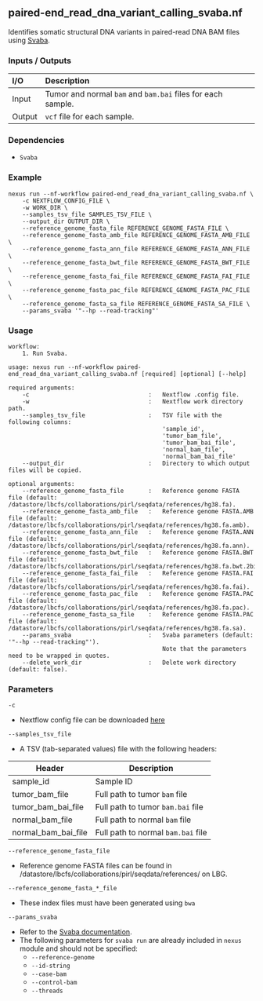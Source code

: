 ## paired-end_read_dna_variant_calling_svaba.nf

Identifies somatic structural DNA variants in paired-read DNA BAM files using [Svaba](https://github.com/walaj/svaba).

### Inputs / Outputs

| I/O    | Description                                                |
|:-------|:-----------------------------------------------------------|
| Input  | Tumor and normal `bam` and `bam.bai` files for each sample. | 
| Output | `vcf` file for each sample.                                |

### Dependencies

* `Svaba`

### Example

```
nexus run --nf-workflow paired-end_read_dna_variant_calling_svaba.nf \
    -c NEXTFLOW_CONFIG_FILE \
    -w WORK_DIR \
    --samples_tsv_file SAMPLES_TSV_FILE \
    --output_dir OUTPUT_DIR \
    --reference_genome_fasta_file REFERENCE_GENOME_FASTA_FILE \
    --reference_genome_fasta_amb_file REFERENCE_GENOME_FASTA_AMB_FILE \
    --reference_genome_fasta_ann_file REFERENCE_GENOME_FASTA_ANN_FILE \
    --reference_genome_fasta_bwt_file REFERENCE_GENOME_FASTA_BWT_FILE \
    --reference_genome_fasta_fai_file REFERENCE_GENOME_FASTA_FAI_FILE \
    --reference_genome_fasta_pac_file REFERENCE_GENOME_FASTA_PAC_FILE \
    --reference_genome_fasta_sa_file REFERENCE_GENOME_FASTA_SA_FILE \
    --params_svaba '"--hp --read-tracking"'
```

### Usage

```
workflow:
    1. Run Svaba.

usage: nexus run --nf-workflow paired-end_read_dna_variant_calling_svaba.nf [required] [optional] [--help]

required arguments:
    -c                                  :   Nextflow .config file.
    -w                                  :   Nextflow work directory path.
    --samples_tsv_file                  :   TSV file with the following columns:
                                            'sample_id',
                                            'tumor_bam_file',
                                            'tumor_bam_bai_file',
                                            'normal_bam_file',
                                            'normal_bam_bai_file'
    --output_dir                        :   Directory to which output files will be copied.

optional arguments:
    --reference_genome_fasta_file       :   Reference genome FASTA file (default: /datastore/lbcfs/collaborations/pirl/seqdata/references/hg38.fa).
    --reference_genome_fasta_amb_file   :   Reference genome FASTA.AMB file (default: /datastore/lbcfs/collaborations/pirl/seqdata/references/hg38.fa.amb).
    --reference_genome_fasta_ann_file   :   Reference genome FASTA.ANN file (default: /datastore/lbcfs/collaborations/pirl/seqdata/references/hg38.fa.ann).
    --reference_genome_fasta_bwt_file   :   Reference genome FASTA.BWT file (default: /datastore/lbcfs/collaborations/pirl/seqdata/references/hg38.fa.bwt.2bit.64).
    --reference_genome_fasta_fai_file   :   Reference genome FASTA.FAI file (default: /datastore/lbcfs/collaborations/pirl/seqdata/references/hg38.fa.fai).
    --reference_genome_fasta_pac_file   :   Reference genome FASTA.PAC file (default: /datastore/lbcfs/collaborations/pirl/seqdata/references/hg38.fa.pac).
    --reference_genome_fasta_sa_file    :   Reference genome FASTA.PAC file (default: /datastore/lbcfs/collaborations/pirl/seqdata/references/hg38.fa.sa).
    --params_svaba                      :   Svaba parameters (default: '"--hp --read-tracking"').
                                            Note that the parameters need to be wrapped in quotes.
    --delete_work_dir                   :   Delete work directory (default: false).
```

### Parameters

`-c`
* Nextflow config file can be downloaded [here](https://github.com/pirl-unc/nexus/tree/main/nextflow)

`--samples_tsv_file`
* A TSV (tab-separated values) file with the following headers:

| Header              | Description                        |
|---------------------|------------------------------------|
| sample_id           | Sample ID                          |
| tumor_bam_file      | Full path to tumor `bam` file      |
| tumor_bam_bai_file  | Full path to tumor `bam.bai` file  |
| normal_bam_file     | Full path to normal `bam` file     |
| normal_bam_bai_file | Full path to normal `bam.bai` file |

`--reference_genome_fasta_file`
* Reference genome FASTA files can be found in /datastore/lbcfs/collaborations/pirl/seqdata/references/ on LBG.

`--reference_genome_fasta_*_file`
* These index files must have been generated using `bwa` 

`--params_svaba`
* Refer to the [Svaba documentation](https://github.com/walaj/svaba).
* The following parameters for `svaba run` are already included in `nexus` module and should not be specified:
  * `--reference-genome`
  * `--id-string`
  * `--case-bam`
  * `--control-bam`
  * `--threads`
